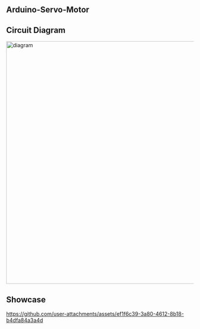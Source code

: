 ## Arduino-Servo-Motor


## Circuit Diagram
<img src=https://github.com/user-attachments/assets/e6c25362-e9ad-47a9-9065-752d801fa990 alt="diagram" width="650">


## Showcase

https://github.com/user-attachments/assets/ef1f6c39-3a80-4612-8b18-b4dfa84a3a4d
